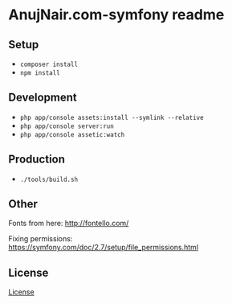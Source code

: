 AnujNair.com-symfony readme
===========================

## Setup

* `composer install`
* `npm install`

## Development

* `php app/console assets:install --symlink --relative`
* `php app/console server:run`
* `php app/console assetic:watch`

## Production

* `./tools/build.sh`

## Other

Fonts from here: http://fontello.com/

Fixing permissions: https://symfony.com/doc/2.7/setup/file_permissions.html

## License

[License](https://github.com/AnujRNair/anujnair.com-symfony/blob/master/LICENSE)

